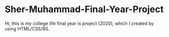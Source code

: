 # Sher-Muhammad-Final-Year-Project
Hi, this is my college life final year is project (2020), which I created by using HTML/CSS/BS.

